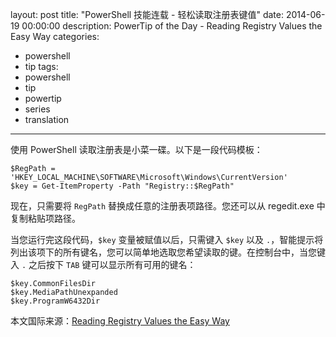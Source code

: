 layout: post
title: "PowerShell 技能连载 - 轻松读取注册表键值"
date: 2014-06-19 00:00:00
description: PowerTip of the Day - Reading Registry Values the Easy Way
categories:
- powershell
- tip
tags:
- powershell
- tip
- powertip
- series
- translation
---
使用 PowerShell 读取注册表是小菜一碟。以下是一段代码模板：

    $RegPath = 'HKEY_LOCAL_MACHINE\SOFTWARE\Microsoft\Windows\CurrentVersion'
    $key = Get-ItemProperty -Path "Registry::$RegPath"

现在，只需要将 `RegPath` 替换成任意的注册表项路径。您还可以从 regedit.exe 中复制粘贴项路径。

当您运行完这段代码，`$key` 变量被赋值以后，只需键入 `$key` 以及 `.`，智能提示将列出该项下的所有键名，您可以简单地选取您希望读取的键。在控制台中，当您键入 `.` 之后按下 `TAB` 键可以显示所有可用的键名：

    $key.CommonFilesDir
    $key.MediaPathUnexpanded
    $key.ProgramW6432Dir

<!--more-->
本文国际来源：[Reading Registry Values the Easy Way](http://community.idera.com/powershell/powertips/b/tips/posts/reading-registry-values-the-easy-way)
